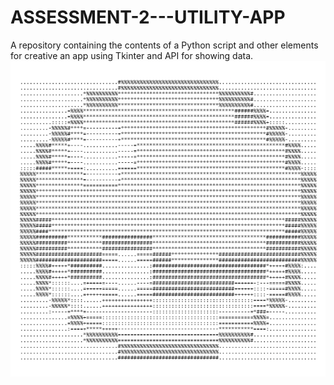 # ASSESSMENT-2---UTILITY-APP
A repository containing the contents of a Python script and other elements for creative an app using Tkinter and API for showing data.
![image](https://github.com/valkyrveylatoja/ASSESSMENT-2---UTILITY-APP/blob/main/ascii.png?raw=true)
